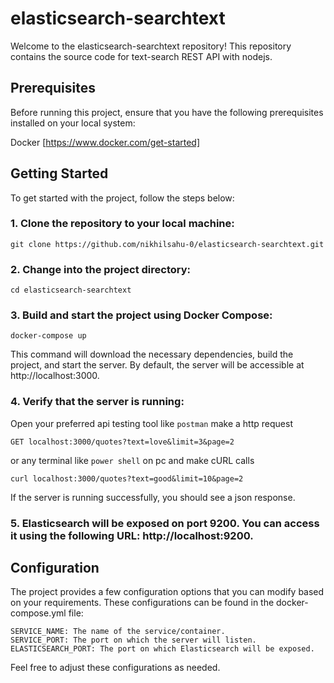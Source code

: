# elasticsearch-searchtext
Welcome to the elasticsearch-searchtext repository! This repository contains the source code 
for text-search REST API with nodejs.

## Prerequisites
Before running this project, ensure that you have the following prerequisites installed on your
local system:

Docker [https://www.docker.com/get-started]

## Getting Started

To get started with the project, follow the steps below:
### 1. Clone the repository to your local machine:
   ```
   git clone https://github.com/nikhilsahu-0/elasticsearch-searchtext.git
   ```
### 2. Change into the project directory:
   ```
   cd elasticsearch-searchtext
   ```
### 3. Build and start the project using Docker Compose:
   ```
   docker-compose up
   ```
This command will download the necessary dependencies, build the project, and start the server.
By default, the server will be accessible at http://localhost:3000.
### 4. Verify that the server is running:
Open your preferred api testing tool like `postman` make a http request
  ```
  GET localhost:3000/quotes?text=love&limit=3&page=2
  ```
or any terminal like `power shell` on pc and make cURL calls
  ```
  curl localhost:3000/quotes?text=good&limit=10&page=2
  ```
If the server is running successfully, you should see a json response.
### 5. Elasticsearch will be exposed on port 9200. You can access it using the following URL: http://localhost:9200.

## Configuration

The project provides a few configuration options that you can modify based on your requirements. These configurations can be found in the docker-compose.yml file:
```
SERVICE_NAME: The name of the service/container.
SERVICE_PORT: The port on which the server will listen.
ELASTICSEARCH_PORT: The port on which Elasticsearch will be exposed.
```
Feel free to adjust these configurations as needed.
